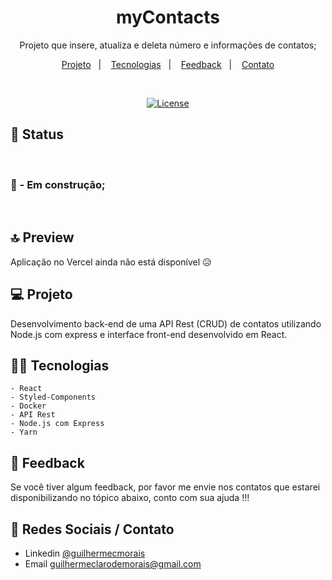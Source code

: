 <h1 align="center"> myContacts    </h1>

<p align="center">
Projeto que insere, atualiza e deleta número e informações de contatos;
</p>

<p align="center">
  <a href="#-tecnologias">Projeto</a>&nbsp;&nbsp;&nbsp;|&nbsp;&nbsp;&nbsp;
  <a href="#-projeto">Tecnologias</a>&nbsp;&nbsp;&nbsp;|&nbsp;&nbsp;&nbsp;
  <a href="#-layout">Feedback</a>&nbsp;&nbsp;&nbsp;|&nbsp;&nbsp;&nbsp;
  <a href="#memo-licença">Contato</a>
</p>

<br>

<p align="center">
<a href="https://pt.wikipedia.org/wiki/Licen%C3%A7a_MIT">
	<img alt="License" src="https://camo.githubusercontent.com/fd551ba4b042d89480347a0e74e31af63b356b2cac1116c7b80038f41b04a581/68747470733a2f2f696d672e736869656c64732e696f2f62616467652f4c6963656e73652d4d49542d677265656e2e737667" />
	</a>


<br>

## 📣 Status

<br/>

<h3>🔵 - Em construção;</h3>
<br/>

## 🔝 Preview


 Aplicação no Vercel ainda não está disponível 😥
## 💻 Projeto

Desenvolvimento back-end de uma API Rest (CRUD) de contatos utilizando Node.js com express e interface front-end desenvolvido em React.

## 👨‍💻 Tecnologias

    - React
    - Styled-Components
    - Docker
    - API Rest
    - Node.js com Express
    - Yarn

## 🚀 Feedback

Se você tiver algum feedback, por favor me envie nos contatos que estarei disponibilizando no tópico abaixo, conto com sua ajuda !!!


## 📍 Redes Sociais / Contato

- Linkedin [@guilhermecmorais](https://www.linkedin.com/in/guilhermecmorais/)
- Email guilhermeclarodemorais@gmail.com
